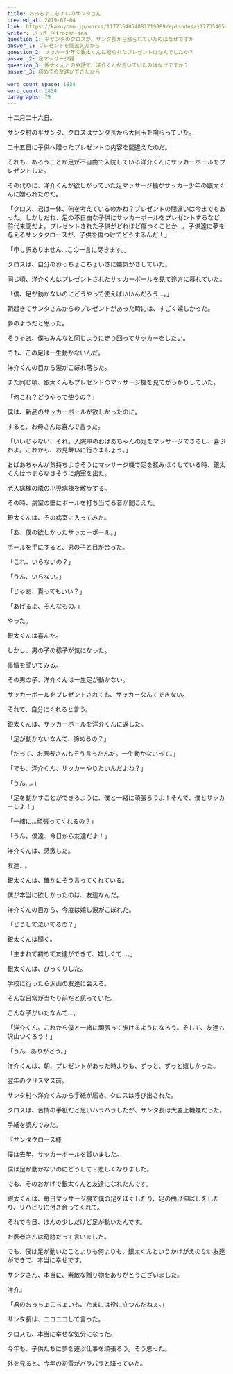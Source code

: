 ```yaml
---
title: おっちょこちょいのサンタさん
created_at: 2019-07-04
link: https://kakuyomu.jp/works/1177354054881719089/episodes/1177354054881719249
writer: いっき ＠frozen-sea
question_1: 平サンタのクロスが、サンタ長から怒られていたのはなぜですか
answer_1: プレゼントを間違えたから
question_2: サッカー少年の銀太くんに贈られたプレゼントはなんでしたか？
answer_2: 足マッサージ器
question_3: 銀太くんとの会話で、洋介くんが泣いていたのはなぜですか？
answer_3: 初めての友達ができたから

word_count_space: 1834
word_count: 1834
paragraphs: 79
---
```


十二月二十六日。

サンタ村の平サンタ、クロスはサンタ長から大目玉を喰らっていた。

二十五日に子供へ贈ったプレゼントの内容を間違えたのだ。

それも、あろうことか足が不自由で入院している洋介くんにサッカーボールをプレゼントした。

その代りに、洋介くんが欲しがっていた足マッサージ機がサッカー少年の銀太くんに贈られたのだ。

「クロス、君は一体、何を考えているのかね？プレゼントの間違いは今までもあった。しかしだね、足の不自由な子供にサッカーボールをプレゼントするなど、前代未聞だよ。プレゼントされた子供がどれほど傷つくことか…。子供達に夢を与えるサンタクロースが、子供を傷つけてどうするんだ！」

「申し訳ありません…この一言に尽きます。」

クロスは、自分のおっちょこちょいさに嫌気がさしていた。

同じ頃、洋介くんはプレゼントされたサッカーボールを見て途方に暮れていた。

「僕、足が動かないのにどうやって使えばいいんだろう…。」

朝起きてサンタさんからのプレゼントがあった時には、すごく嬉しかった。

夢のようだと思った。

そりゃあ、僕もみんなと同じように走り回ってサッカーをしたい。

でも、この足は一生動かないんだ。

洋介くんの目から涙がこぼれ落ちた。

また同じ頃、銀太くんもプレゼントのマッサージ機を見てがっかりしていた。

「何これ？どうやって使うの？」

僕は、新品のサッカーボールが欲しかったのに。

すると、お母さんは喜んで言った。

「いいじゃない、それ。入院中のおばあちゃんの足をマッサージできるし、喜ぶわよ。これから、お見舞いに行きましょう。」

おばあちゃんが気持ちよさそうにマッサージ機で足を揉みほぐしている時、銀太くんはつまらなさそうに病室を出た。

老人病棟の隣の小児病棟を散歩する。

その時、病室の壁にボールを打ち当てる音が聞こえた。

銀太くんは、その病室に入ってみた。

「あ、僕の欲しかったサッカーボール。」

ボールを手にすると、男の子と目が合った。

「これ、いらないの？」

「うん、いらない。」

「じゃあ、貰ってもいい？」

「あげるよ、そんなもの。」

やった。

銀太くんは喜んだ。

しかし、男の子の様子が気になった。

事情を聞いてみる。

その男の子、洋介くんは一生足が動かない。

サッカーボールをプレゼントされても、サッカーなんてできない。

それで、自分にくれると言う。

銀太くんは、サッカーボールを洋介くんに返した。

「足が動かないなんて、諦めるの？」

「だって、お医者さんもそう言ったんだ。一生動かないって。」

「でも、洋介くん、サッカーやりたいんだよね？」

「うん…。」

「足を動かすことができるように、僕と一緒に頑張ろうよ！そんで、僕とサッカーしよ！」

「一緒に…頑張ってくれるの？」

「うん。僕達、今日から友達だよ！」

洋介くんは、感激した。

友達…。

銀太くんは、確かにそう言ってくれている。

僕が本当に欲しかったのは、友達なんだ。

洋介くんの目から、今度は嬉し涙がこぼれた。

「どうして泣いてるの？」

銀太くんは聞く。

「生まれて初めて友達ができて、嬉しくて…。」

銀太くんは、びっくりした。

学校に行ったら沢山の友達に会える。

そんな日常が当たり前だと思っていた。

こんな子がいたなんて…。

「洋介くん。これから僕と一緒に頑張って歩けるようになろう。そして、友達も沢山つくろう！」

「うん…ありがとう。」

洋介くんは、朝、プレゼントがあった時よりも、ずっと、ずっと嬉しかった。

翌年のクリスマス前。

サンタ村へ洋介くんから手紙が届き、クロスは呼び出された。

クロスは、苦情の手紙だと思いハラハラしたが、サンタ長は大変上機嫌だった。

手紙を読んでみた。

『サンタクロース様

僕は去年、サッカーボールを貰いました。

僕は足が動かないのにどうして？悲しくなりました。

でも、そのおかげで銀太くんと友達になれたんです。

銀太くんは、毎日マッサージ機で僕の足をほぐしたり、足の曲げ伸ばしをしたり、リハビリに付き合ってくれて。

それで今日、ほんの少しだけど足が動いたんです。

お医者さんは奇跡だって言いました。

でも、僕は足が動いたことよりも何よりも、銀太くんというかけがえのない友達ができて、本当に幸せです。

サンタさん、本当に、素敵な贈り物をありがとうございました。

洋介』

「君のおっちょこちょいも、たまには役に立つんだねぇ。」

サンタ長は、ニコニコして言った。

クロスも、本当に幸せな気分になった。

今年も、子供たちに夢を運ぶ仕事を頑張ろう。そう思った。

外を見ると、今年の初雪がパラパラと降っていた。